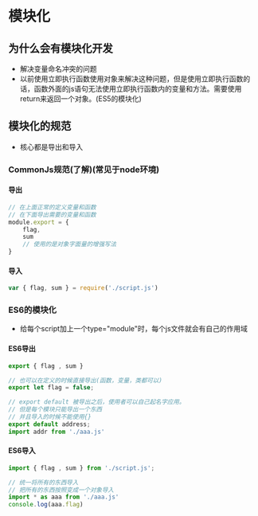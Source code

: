# 模块化

## 为什么会有模块化开发

* 解决变量命名冲突的问题
* 以前使用立即执行函数使用对象来解决这种问题，但是使用立即执行函数的话，函数外面的js语句无法使用立即执行函数内的变量和方法。需要使用return来返回一个对象。(ES5的模块化)

## 模块化的规范

* 核心都是导出和导入

### CommonJs规范(了解)(常见于node环境)

#### 导出

```js
// 在上面正常的定义变量和函数
// 在下面导出需要的变量和函数
module.export = {
    flag,
    sum
    // 使用的是对象字面量的增强写法
}
```

#### 导入

```js
var { flag, sum } = require('./script.js')

```

### ES6的模块化

* 给每个script加上一个type="module"时，每个js文件就会有自己的作用域

#### ES6导出

```js
export { flag , sum }

// 也可以在定义的时候直接导出(函数，变量，类都可以)
export let flag = false;

// export default 被导出之后，使用者可以自己起名字应用。
// 但是每个模块只能导出一个东西
// 并且导入的时候不能使用{}
export default address;
import addr from './aaa.js'
```

#### ES6导入

```js
import { flag , sum } from './script.js';

// 统一将所有的东西导入
// 把所有的东西按照变成一个对象导入
import * as aaa from './aaa.js'
console.log(aaa.flag)
```